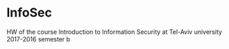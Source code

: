 # InfoSec
HW of the course Introduction to Information Security at Tel-Aviv university 2017-2016 semester b
